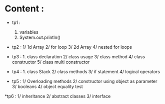 # Content :
* tp1 : 
  1. variables
  2. System.out.println()

* tp2 : 1/ 1d Array
       2/ for loop
       3/ 2d Array
       4/ nested for loops

* tp3 : 1. class declaration
       2/ class usage
       3/ class method
       4/ class constructor
       5/ class multi constructor

* tp4 : 1. class Stack
       2/ class methods
       3/ if statement
       4/ logical operators

* tp5 : 1/ Overloading methods
       2/ constructor using object as parameter
       3/ booleans
       4/ object equality test

*tp6 :  1/ inheritance
        2/ abstract classes
        3/ interface

